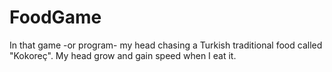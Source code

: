 # FoodGame
In that game -or program- my head chasing a Turkish traditional food called "Kokoreç". My head grow and gain speed when I eat it.
